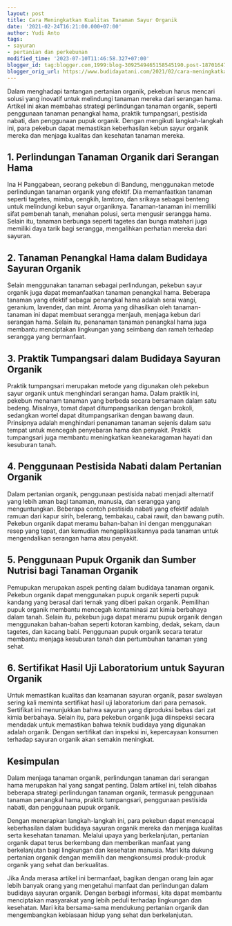 ```yaml
---
layout: post
title: Cara Meningkatkan Kualitas Tanaman Sayur Organik
date: '2021-02-24T16:21:00.000+07:00'
author: Yudi Anto
tags:
- sayuran
- pertanian dan perkebunan
modified_time: '2023-07-10T11:46:58.327+07:00'
blogger_id: tag:blogger.com,1999:blog-3092549465158545190.post-1870164731527684054
blogger_orig_url: https://www.budidayatani.com/2021/02/cara-meningkatkan-kualitas-tanaman.html
---
```


<p>Dalam menghadapi tantangan pertanian organik, pekebun harus mencari solusi yang inovatif untuk melindungi tanaman mereka dari serangan hama. Artikel ini akan membahas strategi perlindungan tanaman organik, seperti penggunaan tanaman penangkal hama, praktik tumpangsari, pestisida nabati, dan penggunaan pupuk organik. Dengan mengikuti langkah-langkah ini, para pekebun dapat memastikan keberhasilan kebun sayur organik mereka dan menjaga kualitas dan kesehatan tanaman mereka.</p><h2>1. Perlindungan Tanaman Organik dari Serangan Hama</h2><p>Ina H Panggabean, seorang pekebun di Bandung, menggunakan metode perlindungan tanaman organik yang efektif. Dia memanfaatkan tanaman seperti tagetes, mimba, cengkih, lamtoro, dan srikaya sebagai benteng untuk melindungi kebun sayur organiknya. Tanaman-tanaman ini memiliki sifat pembenah tanah, menahan polusi, serta mengusir serangga hama. Selain itu, tanaman berbunga seperti tagetes dan bunga matahari juga memiliki daya tarik bagi serangga, mengalihkan perhatian mereka dari sayuran.</p><h2>2. Tanaman Penangkal Hama dalam Budidaya Sayuran Organik</h2><p>Selain menggunakan tanaman sebagai perlindungan, pekebun sayur organik juga dapat memanfaatkan tanaman penangkal hama. Beberapa tanaman yang efektif sebagai penangkal hama adalah serai wangi, geranium, lavender, dan mint. Aroma yang dihasilkan oleh tanaman-tanaman ini dapat membuat serangga menjauh, menjaga kebun dari serangan hama. Selain itu, penanaman tanaman penangkal hama juga membantu menciptakan lingkungan yang seimbang dan ramah terhadap serangga yang bermanfaat.</p><h2>3. Praktik Tumpangsari dalam Budidaya Sayuran Organik</h2><p>Praktik tumpangsari merupakan metode yang digunakan oleh pekebun sayur organik untuk menghindari serangan hama. Dalam praktik ini, pekebun menanam tanaman yang berbeda secara bersamaan dalam satu bedeng. Misalnya, tomat dapat ditumpangsarikan dengan brokoli, sedangkan wortel dapat ditumpangsarikan dengan bawang daun. Prinsipnya adalah menghindari penanaman tanaman sejenis dalam satu tempat untuk mencegah penyebaran hama dan penyakit. Praktik tumpangsari juga membantu meningkatkan keanekaragaman hayati dan kesuburan tanah.</p><h2>4. Penggunaan Pestisida Nabati dalam Pertanian Organik</h2><p>Dalam pertanian organik, penggunaan pestisida nabati menjadi alternatif yang lebih aman bagi tanaman, manusia, dan serangga yang menguntungkan. Beberapa contoh pestisida nabati yang efektif adalah ramuan dari kapur sirih, belerang, tembakau, cabai rawit, dan bawang putih. Pekebun organik dapat meramu bahan-bahan ini dengan menggunakan resep yang tepat, dan kemudian mengaplikasikannya pada tanaman untuk mengendalikan serangan hama atau penyakit.</p><h2>5. Penggunaan Pupuk Organik dan Sumber Nutrisi bagi Tanaman Organik</h2><p>Pemupukan merupakan aspek penting dalam budidaya tanaman organik. Pekebun organik dapat menggunakan pupuk organik seperti pupuk kandang yang berasal dari ternak yang diberi pakan organik. Pemilihan pupuk organik membantu mencegah kontaminasi zat kimia berbahaya dalam tanah. Selain itu, pekebun juga dapat meramu pupuk organik dengan menggunakan bahan-bahan seperti kotoran kambing, dedak, sekam, daun tagetes, dan kacang babi. Penggunaan pupuk organik secara teratur membantu menjaga kesuburan tanah dan pertumbuhan tanaman yang sehat.</p><h2>6. Sertifikat Hasil Uji Laboratorium untuk Sayuran Organik</h2><p>Untuk memastikan kualitas dan keamanan sayuran organik, pasar swalayan sering kali meminta sertifikat hasil uji laboratorium dari para pemasok. Sertifikat ini menunjukkan bahwa sayuran yang diproduksi bebas dari zat kimia berbahaya. Selain itu, para pekebun organik juga diinspeksi secara mendadak untuk memastikan bahwa teknik budidaya yang digunakan adalah organik. Dengan sertifikat dan inspeksi ini, kepercayaan konsumen terhadap sayuran organik akan semakin meningkat.</p><h2>Kesimpulan</h2><p>Dalam menjaga tanaman organik, perlindungan tanaman dari serangan hama merupakan hal yang sangat penting. Dalam artikel ini, telah dibahas beberapa strategi perlindungan tanaman organik, termasuk penggunaan tanaman penangkal hama, praktik tumpangsari, penggunaan pestisida nabati, dan penggunaan pupuk organik.</p><p>Dengan menerapkan langkah-langkah ini, para pekebun dapat mencapai keberhasilan dalam budidaya sayuran organik mereka dan menjaga kualitas serta kesehatan tanaman. Melalui upaya yang berkelanjutan, pertanian organik dapat terus berkembang dan memberikan manfaat yang berkelanjutan bagi lingkungan dan kesehatan manusia. Mari kita dukung pertanian organik dengan memilih dan mengkonsumsi produk-produk organik yang sehat dan berkualitas.</p><p>Jika Anda merasa artikel ini bermanfaat, bagikan dengan orang lain agar lebih banyak orang yang mengetahui manfaat dan perlindungan dalam budidaya sayuran organik. Dengan berbagi informasi, kita dapat membantu menciptakan masyarakat yang lebih peduli terhadap lingkungan dan kesehatan. Mari kita bersama-sama mendukung pertanian organik dan mengembangkan kebiasaan hidup yang sehat dan berkelanjutan.</p>